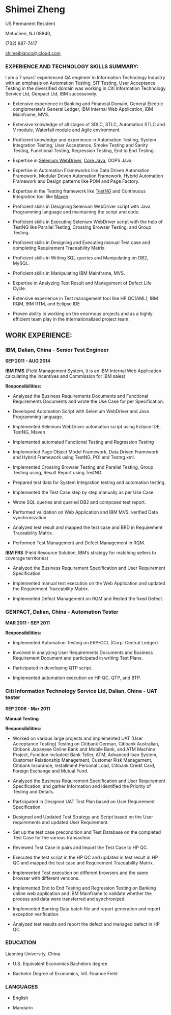 # Shimei Zheng

US Permanent Resident

Metuchen, NJ 08840,

(732) 887-7417

shimeiblanco@icloud.com



### **EXPERIENCE AND TECHNOLOGY SKILLS SUMMARY:**

I am a 7 years' experienced QA engineer in Information Technology Industry with an emphasis on Automation Testing, SIT Testing, User Acceptance Testing in the diversified domain was working in Citi Information Technology Service Ltd, Genpact Ltd, IBM successively.

* Extensive experience in Banking and Financial Domain, General Electric conglomerate's General Ledger, IBM Internal Web Application, IBM Mainframe, MVS.

* Extensive knowledge of all stages of SDLC, STLC, Automation STLC and V module, Waterfall module and Agile environment.

* Proficient knowledge and experience in Automation Testing, System Integration Testing, User Acceptance, Smoke Testing and Sanity Testing, Functional Testing, Regression Testing, End to End Testing.

* Expertise in [Selenium WebDriver](https://www.seleniumhq.org), [Core Java](https://java.com/en/download/), OOPS Java.

* Expertise in Automation Frameworks like Data Driven Automation Framework, Modular Driven Automation Framework, Hybrid Automation Framework and Design patterns like POM and Page Factory.

* Expertise in the Testing framework like [TestNG](https://testng.org/doc/index.html) and Continuous Integration tool like [Maven](https://maven.apache.org).

* Proficient skills in Designing Selenium WebDriver script with Java Programming language and maintaining the script and code.

* Proficient skills in Executing Selenium WebDriver script with the help of TestNG like Parallel Testing, Crossing Browser Testing, and Group Testing.

* Proficient skills in Designing and Executing manual Test case and completing Requirement Traceability Matrix.

* Proficient skills in Writing SQL queries and Manipulating on DB2, MySQL.

* Proficient skills in Manipulating IBM Mainframe, MVS.

* Expertise in Analyzing Test Result and Management of Defect Life Cycle.

* Extensive experience in Test management tool like HP QC(AML), IBM RQM, IBM RTM, and Eclipse IDE

* Proven ability in working on the enormous projects and as a highly efficient team play in the internationalized project team.

## **WORK EXPERIENCE:**

### **IBM,  Dalian, China - Senior Test Engineer**

**SEP 2011 - AUG 2014**

**IBM FMS** (Field Management System, it is an IBM Internal Web Application calculating the Incentives and Commission for IBM sales)

**Responsibilities:**

* Analyzed the Business Requirements Documents and Functional Requirements Documents and wrote the Use Case for per Specification.

* Developed Automation Script with Selenium WebDriver and Java Programming language.

* Implemented Selenium WebDriver automation script using Eclipse IDE, TestNG, Maven

* Implemented automated Functional Testing and Regression Testing

* Implemented Page Object Model Framework, Data Driven Framework and Hybrid Framework using TestNG, POI and Testng.xml.

* Implemented Crossing Browser Testing and Parallel Testing, Group Testing using, Result Report using TestNG.

* Prepared test data for System Integration testing and automation testing.
* Implemented the Test Case step by step manually as per Use Case.

* Wrote SQL queries and queried DB2 and composed test report.

* Performed validation on Web Application and IBM MVS, verified Data synchronization.

* Analyzed test result and mapped the test case and BRD in Requirement Traceability Matrix.

* Performed Test Management and Defect Management in RQM.

**IBM FRS** (Field Resource Solution, IBM’s strategy for matching sellers to coverage territories)

* Analyzed the Business Requirement Specification and User Requirement Specification.

* Implemented manual test execution on the Web Application and updated the Requirement Traceability Matrix.

* Implemented Defect Management on RQM and Rested the fixed Defect.

### **GENPACT, Dalian, China - Automation Tester**

**MAR 2011 - SEP 2011**

**Responsibilities:**

* Implemented Automation Testing on ERP-CCL (Corp. Central Ledger)

* Involved in analyzing User Requirements Documents and Business Requirement Document and participated in writing Test Plans.

* Participated in developing QTP script.

* Implemented automation execution on HP QC, QTP, and BTP.

### **Citi Information Technology Service Ltd, Dalian, China - UAT tester**

**SEP 2006 - Mar 2011**

**Manual Testing**

**Responsibilities:**

* Worked on various large projects and implemented UAT (User Acceptance Testing) Testing on Citibank German, Citibank Australian, Citibank Japanese Online Bank and Mobile Bank, and ATM Machine Project, Function included: Bank Teller, ATM, Advanced loan System, Customer Relationship Management, Customer Risk Management, Citibank Insurance, Installment Personal Load, Citibank Credit Card, Foreign Exchange and Mutual Fund.

* Analyzed the Business Requirement Specification and User Requirement Specification, and gather Information and Identified the Priority of Testing and Details.

* Participated in Designed UAT Test Plan based on User Requirement Specification.

* Designed and Updated Test Strategy and Script based on the User requirements and updated User Requirement.

* Set up the test case precondition and Test Database on the completed Test Case for the various transaction.

* Reviewed Test Case in pairs and Import the Test Case to HP QC.

* Executed the test script in the HP QC and updated in test result in HP QC and mapped the test case and Requirement Traceability Matrix.

* Implemented Test execution on different browsers and the same browser with different versions.

* Implemented End to End Testing and Regression Testing on Banking online web application and IBM Mainframe to validate whether the process and data were transferred and synchronized.

* Implemented Banking Data batch file and report generation and report exception verification.

* Analyzed test results and report the defect and managed defect in HP QC.

### **EDUCATION**

Liaoning University, China

* U.S. Equivalent Economics Bachelors degree

* Bachelor Degree of Economics, Intl. Finance Field

### **LANGUAGES**

* English

* Mandarin
